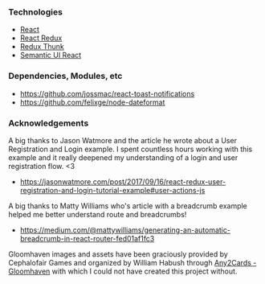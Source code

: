 ### Technologies

- [React](https://github.com/facebook/react)
- [React Redux](https://github.com/reduxjs/react-redux)
- [Redux Thunk](https://github.com/reduxjs/redux-thunk)
- [Semantic UI React](https://github.com/Semantic-Org/Semantic-UI-React)

### Dependencies, Modules, etc

- https://github.com/jossmac/react-toast-notifications
- https://github.com/felixge/node-dateformat

### Acknowledgements

A big thanks to Jason Watmore and the article he wrote about a User Registration and Login example. I spent countless hours working with this example and it really deepened my understanding of a login and user registration flow. <3

- https://jasonwatmore.com/post/2017/09/16/react-redux-user-registration-and-login-tutorial-example#user-actions-js

A big thanks to Matty Williams who's article with a breadcrumb example helped me better understand route and breadcrumbs!

- https://medium.com/@mattywilliams/generating-an-automatic-breadcrumb-in-react-router-fed01af1fc3

Gloomhaven images and assets have been graciously provided by Cephalofair Games and organized by William Habush through [Any2Cards - Gloomhaven](https://github.com/any2cards/gloomhaven) with which I could not have created this project without.
